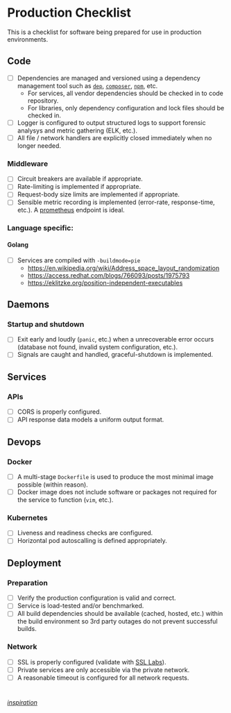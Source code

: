 # Production Checklist

This is a checklist for software being prepared for use in production environments.

## Code
- [ ] Dependencies are managed and versioned using a dependency management tool such as [`dep`](https://github.com/golang/dep), [`composer`](https://getcomposer.org/), [`npm`](https://www.npmjs.com/), etc.
  * For services, all vendor dependencies should be checked in to code repository.
  * For libraries, only dependency configuration and lock files should be checked in.
- [ ] Logger is configured to output structured logs to support forensic analysys and metric gathering (ELK, etc.).
- [ ] All file / network handlers are explicitly closed immediately when no longer needed.

### Middleware
- [ ] Circuit breakers are available if appropriate.
- [ ] Rate-limiting is implemented if appropriate.
- [ ] Request-body size limits are implemented if appropriate.
- [ ] Sensible metric recording is implemented (error-rate, response-time, etc.). A [prometheus](https://prometheus.io/) endpoint is ideal.

### Language specific:
#### Golang
- [ ] Services are compiled with `-buildmode=pie`
  * https://en.wikipedia.org/wiki/Address_space_layout_randomization
  * https://access.redhat.com/blogs/766093/posts/1975793
  * https://eklitzke.org/position-independent-executables

## Daemons
### Startup and shutdown
- [ ] Exit early and loudly (`panic`, etc.) when a unrecoverable error occurs (database not found, invalid system configuration, etc.).
- [ ] Signals are caught and handled, graceful-shutdown is implemented.

## Services
### APIs
- [ ] CORS is properly configured.
- [ ] API response data models a uniform output format.

## Devops
### Docker
- [ ] A multi-stage `Dockerfile` is used to produce the most minimal image possible (within reason).
- [ ] Docker image does not include software or packages not required for the service to function (`vim`, etc.).

### Kubernetes
- [ ] Liveness and readiness checks are configured.
- [ ] Horizontal pod autoscalling is defined appropriately.

## Deployment
### Preparation
- [ ] Verify the production configuration is valid and correct.
- [ ] Service is load-tested and/or benchmarked.
- [ ] All build dependencies should be available (cached, hosted, etc.) within the build environment so 3rd party outages do not prevent successful builds.

### Network
- [ ] SSL is properly configured (validate with [SSL Labs](https://www.ssllabs.com/)).
- [ ] Private services are only accessible via the private network.
- [ ] A reasonable timeout is configured for all network requests.

#

_[inspiration](https://github.com/bahlo/go-production-checklist)_
